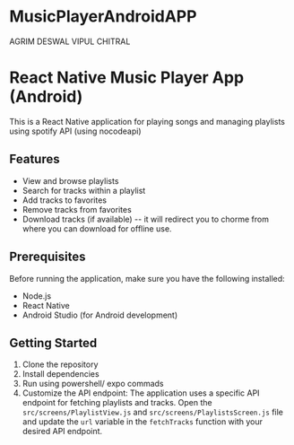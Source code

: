 # MusicPlayerAndroidAPP
AGRIM DESWAL
VIPUL CHITRAL

# React Native Music Player App (Android)

This is a React Native application for playing songs and managing playlists using spotify API (using nocodeapi)

## Features

- View and browse playlists
- Search for tracks within a playlist
- Add tracks to favorites
- Remove tracks from favorites
- Download tracks (if available) -- it will redirect you to chorme from where you can download for offline use.

## Prerequisites

Before running the application, make sure you have the following installed:

- Node.js
- React Native 
- Android Studio (for Android development)

## Getting Started

1. Clone the repository
2. Install dependencies
3. Run using powershell/ expo commads
4. Customize the API endpoint: The application uses a specific API endpoint for fetching playlists and tracks. Open the `src/screens/PlaylistView.js` and `src/screens/PlaylistsScreen.js` file and update the `url` variable in the `fetchTracks` function with your desired API endpoint.
